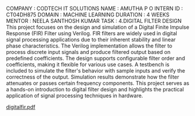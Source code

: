 COMPANY : CODTECH IT SOLUTIONS
NAME : AMUTHA P O
INTERN ID : CT04DH875
DOMAIN : MACHINE LEARNING
DURATION : 4 WEEKS
MENTOR : NEELA SANTHOSH KUMAR
TASK : 4.DIGITAL FILTER DESIGN
This project focuses on the design and simulation of a Digital Finite Impulse Response (FIR) Filter using Verilog. FIR filters are widely used in digital signal processing applications due to their inherent stability and linear phase characteristics. The Verilog implementation allows the filter to process discrete input signals and produce filtered output based on predefined coefficients. The design supports configurable filter order and coefficients, making it flexible for various use cases. A testbench is included to simulate the filter's behavior with sample inputs and verify the correctness of the output. Simulation results demonstrate how the filter attenuates or passes certain frequency components. This project serves as a hands-on introduction to digital filter design and highlights the practical application of signal processing techniques in hardware.

[digitalfir.pdf](https://github.com/user-attachments/files/21452739/digitalfir.pdf)
